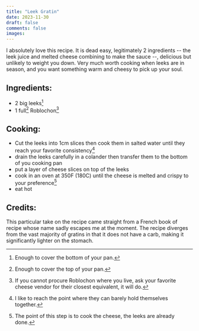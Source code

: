 ```yaml
---
title: "Leek Gratin"
date: 2023-11-30
draft: false
comments: false
images:
---
```


I absolutely love this recipe. It is dead easy, legitimately 2 ingredients -- the leek juice and melted cheese combining to make the sauce --, delicious but unlikely to weight you down.
Very much worth cooking when leeks are in season, and you want something warm and cheesy to pick up your soul.

## Ingredients:

* 2 big leeks[^leek]
* 1 full[^full] Roblochon[^rob]

[^leek]: Enough to cover the bottom of your pan.

[^full]: Enough to cover the top of your pan.

[^rob]: If you cannot procure Roblochon where you live, ask your favorite cheese vendor for their closest equivalent, it will do.

## Cooking:

* Cut the leeks into 1cm slices then cook them in salted water until they reach your favorite consistency[^consistency]
* drain the leeks carefully in a colander then transfer them to the bottom of you cooking pan
* put a layer of cheese slices on top of the leeks
* cook in an oven at 350F (180C) until the cheese is melted and crispy to your preference[^cook]
* eat hot

[^consistency]: I like to reach the point where they can barely hold themselves together.

[^cook]: The point of this step is to cook the cheese, the leeks are already done.

## Credits:

This particular take on the recipe came straight from a French book of recipe whose name sadly escapes me at the moment.
The recipe diverges from the vast majority of gratins in that it does not have a carb, making it significantly lighter on the stomach.

